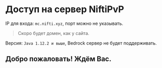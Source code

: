 # Доступ на сервер NiftiPvP
IP для входа: `mc.nifti.xyz`, порт можно не указывать.
> Скоро будет домен, как у сайта.

Версия: `Java 1.12.2 и выше`, Bedrock сервер не будет поддерживать.

## Добро пожаловать! Ждём Вас.
